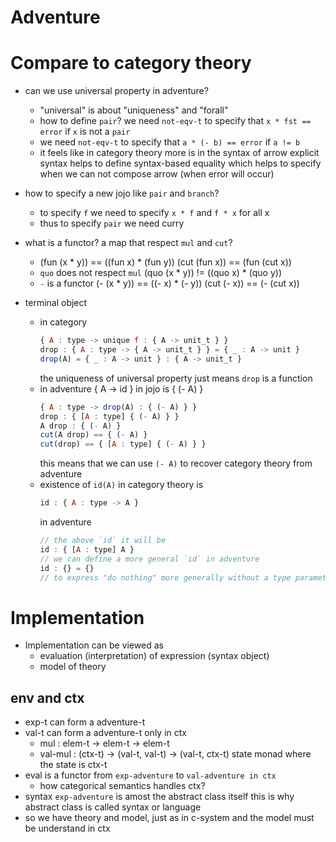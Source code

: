 # Adventure

# Compare to category theory

- can we use universal property in adventure?
  - "universal" is about "uniqueness" and "forall"
  - how to define `pair`?
    we need `not-eqv-t` to specify that
    `x * fst == error`
    if `x` is not a `pair`
  - we need `not-eqv-t` to specify that
    `a * (- b) == error`
    if `a != b`
  - it feels like in category theory
    more is in the syntax of arrow
    explicit syntax helps to define syntax-based equality
    which helps to specify when we can not compose arrow
    (when error will occur)

- how to specify a new jojo like `pair` and `branch`?
  - to specify `f`
    we need to specify `x * f` and `f * x` for all x
  - thus to specify `pair` we need curry

- what is a functor?
  a map that respect `mul` and `cut`?
  - (fun (x * y)) == ((fun x) * (fun y))
    (cut (fun x)) == (fun (cut x))
  - `quo` does not respect `mul`
    (quo (x * y)) != ((quo x) * (quo y))
  - `-` is a functor
    (- (x * y)) == ((- x) * (- y))
    (cut (- x)) == (- (cut x))

- terminal object
  - in category
    ``` js
    { A : type -> unique f : { A -> unit_t } }
    drop : { A : type -> { A -> unit_t } } = { _ : A -> unit }
    drop(A) = { _ : A -> unit } : { A -> unit_t }
    ```
    the uniqueness of universal property
    just means `drop` is a function
  - in adventure
    { A -> id } in jojo is { (- A) }
    ``` js
    { A : type -> drop(A) : { (- A) } }
    drop : { [A : type] { (- A) } }
    A drop : { (- A) }
    cut(A drop) == { (- A) }
    cut(drop) == { [A : type] { (- A) } }
    ```
    this means that we can use `(- A)`
    to recover category theory from adventure
  - existence of `id(A)` in category theory is
    ``` js
    id : { A : type -> A }
    ```
    in adventure
    ``` js
    // the above `id` it will be
    id : { [A : type] A }
    // we can define a more general `id` in adventure
    id : {} = {}
    // to express "do nothing" more generally without a type parameter
    ```
# Implementation

- Implementation can be viewed as
  - evaluation (interpretation) of expression (syntax object)
  - model of theory

## env and ctx

- exp-t can form a adventure-t
- val-t can form a adventure-t only in ctx
  - mul : elem-t -> elem-t -> elem-t
  - val-mul : (ctx-t) -> (val-t, val-t) -> (val-t, ctx-t)
    state monad where the state is ctx-t
- eval is a functor from `exp-adventure` to `val-adventure in ctx`
  - how categorical semantics handles ctx?
- syntax `exp-adventure` is amost the abstract class itself
  this is why abstract class is called syntax or language
- so we have theory and model, just as in c-system
  and the model must be understand in ctx
